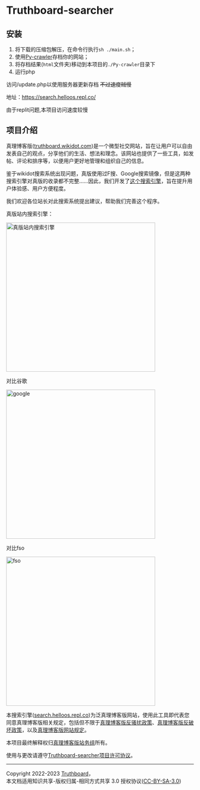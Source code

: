 # Truthboard-searcher

## 安装
1. 将下载的压缩包解压，在命令行执行`sh ./main.sh`；
2. 使用[Py-crawler](https://githubfast.com/HelloOSMe/Py-crawler)存档你的网站；
3. 将存档结果(`html`文件夹)移动到本项目的`./Py-crawler`目录下
4. 运行php

访问/update.php以使用服务器更新存档 ~~不过速度贼慢~~


地址：https://search.helloos.repl.co/

由于replit问题,本项目访问速度较慢

## 项目介绍

真理博客版([truthboard.wikidot.com](http://truthboard.wikidot.com/))是一个微型社交网站，旨在让用户可以自由发表自己的观点，分享他们的生活、想法和理念。该网站也提供了一些工具，如发帖、评论和排序等，以便用户更好地管理和组织自己的信息。

鉴于wikidot搜索系统出现问题，真版使用过F搜、Google搜索镜像，但是这两种搜索引擎对真版的收录都不完整……因此，我们开发了[这个搜索引擎](https://search.helloos.repl.co/)，旨在提升用户体验感、用户方便程度。

我们欢迎各位站长对此搜索系统提出建议，帮助我们完善这个程序。

真版站内搜索引擎：

<img alt="真版站内搜索引擎" src="https://helloosdisk.wikidot.com/local--files/start/uptime-tbs.png" width="400px"/>

对比谷歌

<img alt="google" src="https://helloosdisk.wikidot.com/local--files/start/uptime-google.png" width="400px"/>

对比fso

<img alt="fso" src="https://helloosdisk.wikidot.com/local--files/start/uptime-fso.png" width="400px"/>

本搜索引擎([search.helloos.repl.co](https://search.helloos.repl.co))为泛真理博客版网站，使用此工具即代表您同意真理博客版相关规定，包括但不限于[真理博客版反骚扰政策](https://truthboard.wikidot.com/antis)、[真理博客版反破坏政策](https://truthboard.wikidot.com/blog:198)，以及[真理博客版网站规定](https://truthboard.wikidot.com/rules)。

本项目最终解释权归[真理博客版站务组](https://truthboard.wikidot.com/rules#toc4)所有。

使用与更改请遵守[Truthboard-searcher项目许可协议](https://githubfast.com/TruthboardWiki/Truthboard-searcher/blob/main/LICENSE)。

------

Copyright 2022-2023 [Truthboard](https://truthboard.wikidot.com/)，  
本文档适用知识共享-版权归属-相同方式共享 3.0 授权协议([CC-BY-SA-3.0](http://creativecommons.org/licenses/by-sa/3.0/deed.zh))
